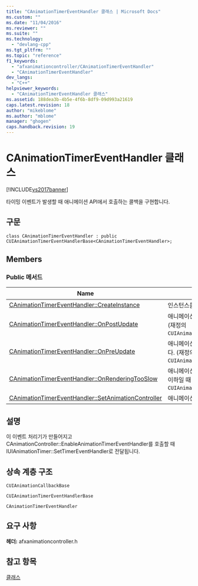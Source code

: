 ```yaml
---
title: "CAnimationTimerEventHandler 클래스 | Microsoft Docs"
ms.custom: ""
ms.date: "11/04/2016"
ms.reviewer: ""
ms.suite: ""
ms.technology: 
  - "devlang-cpp"
ms.tgt_pltfrm: ""
ms.topic: "reference"
f1_keywords: 
  - "afxanimationcontroller/CAnimationTimerEventHandler"
  - "CAnimationTimerEventHandler"
dev_langs: 
  - "C++"
helpviewer_keywords: 
  - "CAnimationTimerEventHandler 클래스"
ms.assetid: 188dea3b-4b5e-4f6b-8df9-09d993a21619
caps.latest.revision: 18
author: "mikeblome"
ms.author: "mblome"
manager: "ghogen"
caps.handback.revision: 19
---
```

# CAnimationTimerEventHandler 클래스
[!INCLUDE[vs2017banner](../../assembler/inline/includes/vs2017banner.md)]

타이밍 이벤트가 발생할 때 애니메이션 API에서 호출하는 콜백을 구현합니다.  
  
## 구문  
  
```  
class CAnimationTimerEventHandler : public CUIAnimationTimerEventHandlerBase<CAnimationTimerEventHandler>;  
```  
  
## Members  
  
### Public 메서드  
  
|Name|설명|  
|----------|--------|  
|[CAnimationTimerEventHandler::CreateInstance](../Topic/CAnimationTimerEventHandler::CreateInstance.md)|인스턴스를 만들고 `CAnimationTimerEventHandler` 콜백 합니다.|  
|[CAnimationTimerEventHandler::OnPostUpdate](../Topic/CAnimationTimerEventHandler::OnPostUpdate.md)|애니메이션 업데이트가 완료된 후에 발생하는 이벤트를 처리합니다.  \(재정의 `CUIAnimationTimerEventHandlerBase::OnPostUpdate`.\)|  
|[CAnimationTimerEventHandler::OnPreUpdate](../Topic/CAnimationTimerEventHandler::OnPreUpdate.md)|애니메이션 업데이트가 시작되기 전에 발생하는 이벤트를 처리합니다.  \(재정의 `CUIAnimationTimerEventHandlerBase::OnPreUpdate`.\)|  
|[CAnimationTimerEventHandler::OnRenderingTooSlow](../Topic/CAnimationTimerEventHandler::OnRenderingTooSlow.md)|애니메이션에 대한 렌더링 프레임 속도가 원하는 최소 프레임 속도 이하일 때 발생하는 이벤트를 처리합니다.  \(재정의 `CUIAnimationTimerEventHandlerBase::OnRenderingTooSlow`.\)|  
|[CAnimationTimerEventHandler::SetAnimationController](../Topic/CAnimationTimerEventHandler::SetAnimationController.md)|애니메이션 컨트롤러에 대한 포인터를 라우팅 이벤트에 저장합니다.|  
  
## 설명  
 이 이벤트 처리기가 만들어지고 CAnimationController::EnableAnimationTimerEventHandler를 호출할 때 IUIAnimationTimer::SetTimerEventHandler로 전달됩니다.  
  
## 상속 계층 구조  
 `CUIAnimationCallbackBase`  
  
 `CUIAnimationTimerEventHandlerBase`  
  
 `CAnimationTimerEventHandler`  
  
## 요구 사항  
 **헤더:** afxanimationcontroller.h  
  
## 참고 항목  
 [클래스](../../mfc/reference/mfc-classes.md)